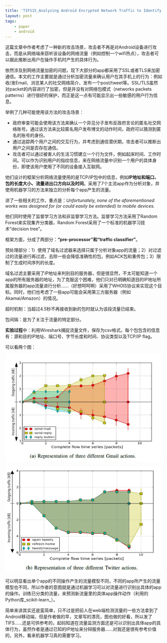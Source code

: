 ```yaml
---
title: 'TIFS15_Analyzing Android Encrypted Network Traffic to Identify User Actions'
layout: post
tags:
    - paper
    - android
---
```


这篇文章中作者考虑了一种新的攻击场景，攻击者不再是对Android设备进行攻击，而是从网络端来窃听该设备的网络流量（例如控制一个wifi热点），攻击者可以据此推断出用户在操作手机时产生的具体行为。

依然涉及到网络流量加密的问题，现下大部分的app都采用了SSL或者TLS来加密通信。本文的工作主要就是通过分析加密流量来确认用户在其手机上的行为：例如收/发Email、浏览某人的社交网络简介、发布一个post/tweet等。SSL/TLS虽然对packet的内容进行了加密，但是并没有对网络包模式（networks packets patterns）进行很好的保护，而正是这一点有可能显示出一些敏感的用户行为信息。

举例了几种可能使用该方法的攻击场景：

* 政府审查可能会使用该方法来确认一个异见分子发布反政府言论的匿名社交网络账号。通过该方法来比较匿名用户发布博文的动作时间，政府可以猜测到匿名的账号的身份。
* 通过追踪两个用户之间的交互行为，并考虑到通信潜伏期，攻击者可以推断出用户之间是否存在通信。
* 攻击者可以通过被害人的生活习惯建立一个行为文件，例如起床时间、工作时间。可以作为识别用户的指纹信息，来在网络流量中识别一个用户的具体身份，即使该用户使用了不同的设备接入互联网。

他们设计的框架分析网络流量使用的是TCP/IP包中的信息，例如**IP地址和端口、包的长度大小、流量进出口方向以及时间**。采用了7个主流app作为分析对象，并使用机器学习的方法来独立的分析每个app产生的流量。

讲了一些相关的工作，重点是：_Unfortunately, none of the aforementioned works was designed for (or could easily be extended) to mobile devices._

他们同时使用了监督学习方法和非监督学习方法。监督学习方法采用了Random Forest来实现集齐分类器，Random Forest采用了一个标准的机器学习技术“decision tree”。

框架方面，分成了两部分：**“pre-processor”**和**“traffic classifier”**。

预处理部分：1）使用了域名过滤器来选择只属于分析对象app的流量；2）对过滤过的流量进行再过滤，去除一些会降低准确性的包，例如ACK包和重传包；3）限制了生成时间序列的长度。

域名过滤主要采用了IP地址来判别目的服务器，但是很显然，不太可能知道一个app的所有服务器的地址，为了克服这个困难，他们只对已明确知道目的IP地址所属服务器的app流量进行分析……（好想呵呵啊）采用了WHOIS协议来实现这个目标。同时，他们也考虑了一些app可能会采用第三方服务器（例如Akamai/Amazon）的情况。

超时机制：当超过4.5秒不再接收到新的包时就认为该段流量已结束。

包间隔：是为了关注于流量的特定部分。

**实验过程**中：利用Wireshark捕捉流量文件，保存为csv格式。每个包包含的信息有：源和目的IP地址、端口号、字节长度和时间、协议类型以及TCP/IP flag。

可以看两个图：

![](/files/2016/20160616_01.jpg)

![](/files/2016/20160616_02.png)

可以明显看出单个app的不同操作产生的流量模型不同，不同的app所产生的流量模型也不同，所以作者的意图就是通过机器学习可以对流量进行识别出具体的app的操作。训练已分类的流量，来预测新流量里的具体app操作动作（利用的Python库_scikit-learn_）。

简单来讲其实还是蛮简单，只不过是把前人在web端检测流量的一些方法拿到了Android移动端，但是作者做的早，文章写的漂亮，图也做的好看，所以发了TIFS……还是可供参考的，起码知道在流量监测方面还是可以识别出具体app的具体行为，虽然作者是通过已知的IP地址来分辩服务器……对我还是很有参考价值的，另外，看来机器学习真的需要学习。